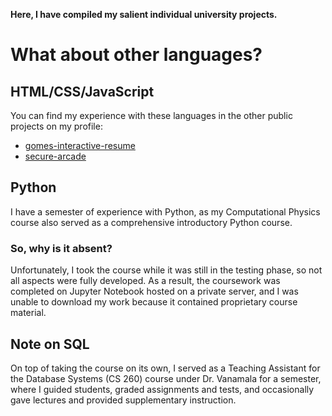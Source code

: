 **Here, I have compiled my salient individual university projects.**

# What about other languages?

## HTML/CSS/JavaScript
You can find my experience with these languages in the other public projects on
my profile:

- [gomes-interactive-resume](https://github.com/seanloesch/gomes-interactive-resume)
- [secure-arcade](https://github.com/seanloesch/secure-arcade)

## Python
I have a semester of experience with Python, as my Computational Physics course
also served as a comprehensive introductory Python course.

### So, why is it absent?
Unfortunately, I took the course while it was still in the testing phase, so not
all aspects were fully developed. As a result, the coursework was completed on
Jupyter Notebook hosted on a private server, and I was unable to download my
work because it contained proprietary course material.

## Note on SQL
On top of taking the course on its own, I served as a Teaching Assistant for the
Database Systems (CS 260) course under Dr. Vanamala for a semester, where I
guided students, graded assignments and tests, and occasionally gave lectures and
provided supplementary instruction.
